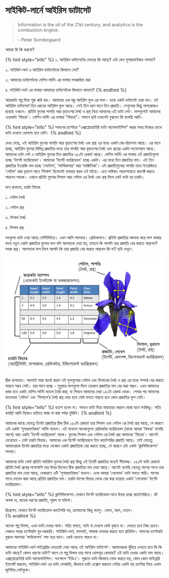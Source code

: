 # সাইকিট-লার্নে আইরিস ডাটাসেট

> Information is the oil of the 21st century, and analytics is the combustion engine. 
>
> – Peter Sondergaard

আমরা কি কি করবো?

{% hint style="info" %}
১. আইরিস ডাটাসেটের ভেতরে কি আছে? এটা কেন সুপারভাইজড সমস্যা? 

২. সাইকিট-লার্ন এ আইরিস ডাটাসেটকে কিভাবে নেব? 

৩. আমাদের ডাটাসেটকে মেশিন লার্নিং এর ভাষায় সংজ্ঞায়িত করা 

৪. সাইকিট-লার্ন এর ভাষায় আমাদের ডাটাসেটকে কিভাবে আনবো?
{% endhint %}

আরেকটা গল্প দিয়ে শুরু করি বরং। আমাদের এক বন্ধু আইরিস ফুল এর ভক্ত। ওকে একটা ডাটাসেট দেয়া হল। ওই আইরিস ডাটাসেটে তিন ধরনের আইরিস ফুল আছে। সেই তিন ধরণ মানে তিন প্রজাতি। সেগুলোর কিছু মাপজোকও রয়েছে ওখানে। প্রতিটা ফুলের পাপড়ি আর বৃত্তাংশের দৈর্ঘ্য ও প্রস্থ নিয়ে আমাদের এই ডাটা সেট। মাপগুলোই আমাদের একেকটা 'ফিচার'। মেশিন লার্নিং এর ভাষায় "ফিচার"। সামনে ছবি দেখলেই বুঝবেন কি বলেছি আমি। 

{% hint style="info" %}
সামনের চ্যাপ্টারে "এক্সপ্লোরেটোরি ডাটা অ্যানালাইসিস" করার সময় নিজের চোখে ডাটা দেখলে খোলাসা হবে বেশি। 
{% endhint %}

দেখা গেছে, এই আইরিস ফুলের পাপড়ি আর বৃত্তাংশের দৈর্ঘ্য এবং প্রস্থ এর মধ্যে একটা কো-রিলেশন আছে। এর মানে হচ্ছে, আইরিস ফুলের বিভিন্ন প্রজাতির মধ্যে তার পাপড়ি আর বৃত্তাংশের দৈর্ঘ্য এবং প্রস্থের একটা সংযোগস্থল আছে। আমাদের ডাটা সেট এ আইরিস ফুলের তিন প্রজাতির ১৫০টা রেকর্ড আছে। মেশিন লার্নিং এর ভাষায় এই প্রজাতিগুলো হচ্ছে 'টার্গেট ভ্যারিয়েবল'। আমাদের 'টার্গেট ভ্যারিয়েবল' হচ্ছে একটা। এর মধ্যে তিন প্রজাতির নাম। এই তিন প্রজাতির ইংরেজি নাম হচ্ছে ‘সেটোসা’, ‘ভার্সিকালার’ আর ‘ভার্জিনিকা’। এই প্রজাতিগুলোর পাপড়ি মানে ইংরেজিতে ‘পেটাল’ আর বৃত্তাংশ মানে ‘সিপাল’ হিসেবেই ব্যবহার করব এই বইয়ে। এতে ভবিষ্যৎ পড়াশোনাতে কানেক্ট করতে পারবেন সহজে। এখানে প্রতিটা ফুলের সিপাল আর পেটাল এর দৈর্ঘ্য এবং প্রস্থ মিলে মোট ডাটা হয় চারটা।

মনে রাখবেন, চারটা ফিচার

১. পেটাল দৈর্ঘ্য 

২. পেটাল প্রস্থ 

৩. সিপাল দৈর্ঘ্য 

৪. সিপাল প্রস্থ

সবগুলো ডাটা দেয়া আছে সেন্টিমিটারে। এখন আসি সমস্যায়। প্রেডিকশনে। প্রতিটা প্রজাতির আলাদা করে মাপ থাকার ফলে নতুন একটা প্রজাতির ফুলের মাপ যদি আপনাকে দেয়া হয়, তাহলে কি আপনি তার প্রজাতি বের করতে পারবেন? সহজ প্রশ্ন। আপনাকে মাপ দিলে আপনি কি তার প্রজাতি বের করতে পারবেন কি না? ছবি দেখুন। 

![&#x986;&#x987;&#x9B0;&#x9BF;&#x9B8; &#x9A1;&#x9BE;&#x99F;&#x9BE;&#x9B8;&#x9C7;&#x99F;&#x9C7;&#x9B0; &#x9AE;&#x9C7;&#x9B6;&#x9BF;&#x9A8; &#x9B2;&#x9BE;&#x9B0;&#x9CD;&#x9A8;&#x9BF;&#x982; &#x9A8;&#x9BE;&#x9AE; ](../.gitbook/assets/iris%20%281%29.png)

ঠিক বলেছেন। অবশ্যই পারা যাবে! কারণ ওই ফুলগুলোর পেটাল এবং সিপালের দৈর্ঘ্য ও প্রস্থ এর মধ্যে সম্পর্ক বের করতে পারলে সম্ভব সেটা। তার মানে হচ্ছে - শুধুমাত্র মাপগুলো দিলে যেকোন প্রজাতির নাম বের করা সম্ভব। এখন আমাদের কাজ হবে একটা মেশিন লার্নিং মডেল তৈরি করা, যা শিখবে আমাদের দেয়া ১৫০টা রেকর্ড থেকে। শেখার পর আমাদের মডেলকে ‘পেটাল’ এবং ‘সিপালে’র দৈর্ঘ্য প্রস্থ দেয়া হলে সেটা বলতে পারতে হবে কোন প্রজাতির ফুল সেটা।

{% hint style="info" %}
হতাশ হবেন না। সামনে ডাটা নিয়ে নাড়াচাড়া করলে বোঝা যাবে সবকিছু। সত্যি বলছি! আমি নিজেও ডাটাতে কাজ না করা পর্যন্ত বুঝিনি। 
{% endhint %}

আমাদের কাছে যেহেতু তিনটা প্রজাতির ঠিক ঠিক ১৫০টা রেকর্ডে তার সিপাল এবং পেটাল এর দৈর্ঘ্য প্রস্থ আছে, সে কারণে এটা একটা ‘সুপারভাইজড’ লার্নিং মডেল। এই মডেলে অনেকগুলো প্রেডিকটর ভ্যারিয়েবল \(যাকে আমরা 'ফিচার' বলেছি আগে\) আর একটা 'টার্গেট ভ্যারিয়েবল' থাকে। ফুলের সিপাল এবং পেটাল এর দৈর্ঘ্য প্রস্থ আমাদের 'ফিচার'। আগেই দেখেছেন - মোট চারটা ফিচার। আমাদের এক টার্গেট ভ্যারিয়েবলে তিন ক্যাটেগরির প্রজাতি আছে। তাই যেহেতু আমাদেরকে তিনটা প্রজাতির মধ্যে যেকোন একটা প্রজাতিকে বের করতে হচ্ছে, সে কারণে এটা একটা ‘ক্লাসিফিকেশন’ সমস্যা। 

আমাদের ডাটা সেটে প্রতিটা আইরিস ফুলের দৈর্ঘ্য প্রস্থ কিন্তু এই তিনটি প্রজাতির মধ্যেই সীমাবদ্ধ। ১৫০টা ডাটা রেকর্ডে প্রতিটা দৈর্ঘ্য প্রস্থের পাশাপাশি তার উত্তর হিসেবে ঠিক প্রজাতির নাম দেয়া আছে। আগেই বলেছি যেহেতু মাপের সাথে তার প্রজাতির নাম দেয়া আছে, সেকারণে এটি 'সুপারভাইজড' মডেল। একে আমরা ‘লেবেলড’ ডাটা বলতে পারি। মাপের সাথে লেবেল করা আছে প্রতিটা প্রজাতির নাম। চারটা মাপের ফিচার থেকে বের করা হয়েছে একটা 'লেবেলড' টার্গেট ভ্যারিয়েবল। 

{% hint style="info" %}
ক্লাসিফিকেশন: যেখানে টার্গেট ভ্যারিয়েবল মানে উত্তর হচ্ছে ক্যাটেগরিতে। হ্যাঁ অথবা না, কয়েক ধরণের প্রজাতি, পুরুষ না মহিলা।  

রিগ্রেশন: যেখানে টার্গেট ভ্যারিয়েবল ক্যাটেগরি নয়, ক্রমমানের কিছু ভ্যালু। যেমন, বয়স, বেতন।   
{% endhint %}

অনেক গল্প দিলাম, এখন ডাটা দেখার পালা। সত্যি বলতে, ডাটা না দেখলে কেউ বুঝবে না। দেখতে হবে নিজ চোখে। সেজন্য পরের চ্যাপ্টারটা খুব দরকারি। সাইকিট-লার্ন, নামপাই, পান্ডাজ ব্যবহার করতে হবে প্রতিদিন।  সামনের চ্যাপ্টারটা বুঝলে আপনার 'ফাউন্ডেশন' শক্ত হয়ে যাবে। কেউ নড়াতে পারবে না। 

আমাদের সাইকিট-লার্ন লাইব্রেরির ভেতরেই দেয়া আছে এই আইরিস ডাটাসেট। আমাদেরকে খুঁচিয়ে দেখতে হবে কি কি ডাটা আছে? কেমন ধরণের ডাটা? আগে যে গল্প দিলাম তার সাথে যোগসূত্র কোথায়? এই ডাটা দেখার একটা নাম আছে। এক্সপ্লোরেটোরি ডাটা অ্যানালাইসিস। সংক্ষেপে ‘ইডিএ’। শুরুতে ডাটা কিভাবে লোড করতে হয়, কোন কোন লাইব্রেরি ইমপোর্ট করবেন, সাইকিট-লার্ন এর ডাটা লেআউট, কিভাবে ডাটা এক্সেস করবেন সেটার একটা বড় চ্যাপ্টার নিয়ে এলাম জুপিটার নোটবুকে। 

